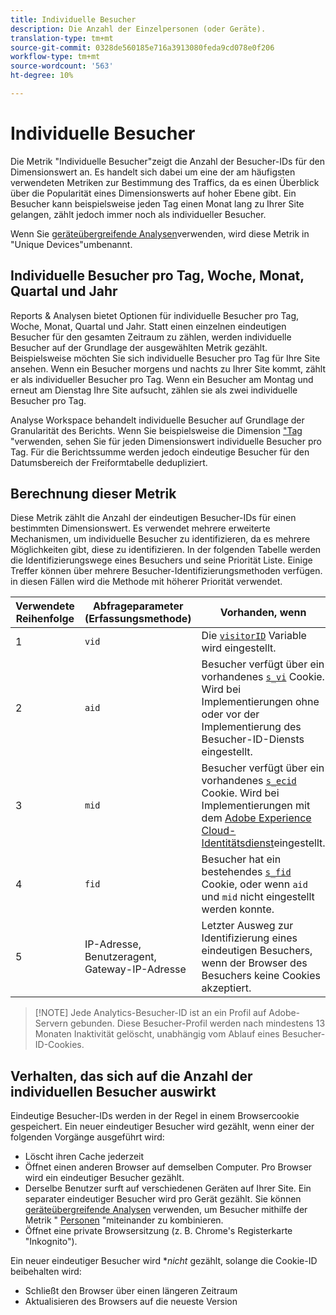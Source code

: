 ```yaml
---
title: Individuelle Besucher
description: Die Anzahl der Einzelpersonen (oder Geräte).
translation-type: tm+mt
source-git-commit: 0328de560185e716a3913080feda9cd078e0f206
workflow-type: tm+mt
source-wordcount: '563'
ht-degree: 10%

---
```



# Individuelle Besucher

Die Metrik &quot;Individuelle Besucher&quot;zeigt die Anzahl der Besucher-IDs für den Dimensionswert an. Es handelt sich dabei um eine der am häufigsten verwendeten Metriken zur Bestimmung des Traffics, da es einen Überblick über die Popularität eines Dimensionswerts auf hoher Ebene gibt. Ein Besucher kann beispielsweise jeden Tag einen Monat lang zu Ihrer Site gelangen, zählt jedoch immer noch als individueller Besucher.

Wenn Sie [geräteübergreifende Analysen](../cda/cda-home.md)verwenden, wird diese Metrik in &quot;Unique Devices&quot;umbenannt.

## Individuelle Besucher pro Tag, Woche, Monat, Quartal und Jahr

Reports &amp; Analysen bietet Optionen für individuelle Besucher pro Tag, Woche, Monat, Quartal und Jahr. Statt einen einzelnen eindeutigen Besucher für den gesamten Zeitraum zu zählen, werden individuelle Besucher auf der Grundlage der ausgewählten Metrik gezählt. Beispielsweise möchten Sie sich individuelle Besucher pro Tag für Ihre Site ansehen. Wenn ein Besucher morgens und nachts zu Ihrer Site kommt, zählt er als individueller Besucher pro Tag. Wenn ein Besucher am Montag und erneut am Dienstag Ihre Site aufsucht, zählen sie als zwei individuelle Besucher pro Tag.

Analyse Workspace behandelt individuelle Besucher auf Grundlage der Granularität des Berichts. Wenn Sie beispielsweise die Dimension [&quot;Tag](../dimensions/day.md) &quot;verwenden, sehen Sie für jeden Dimensionswert individuelle Besucher pro Tag. Für die Berichtssumme werden jedoch eindeutige Besucher für den Datumsbereich der Freiformtabelle dedupliziert.

## Berechnung dieser Metrik

Diese Metrik zählt die Anzahl der eindeutigen Besucher-IDs für einen bestimmten Dimensionswert. Es verwendet mehrere erweiterte Mechanismen, um individuelle Besucher zu identifizieren, da es mehrere Möglichkeiten gibt, diese zu identifizieren. In der folgenden Tabelle werden die Identifizierungswege eines Besuchers und seine Priorität Liste. Einige Treffer können über mehrere Besucher-Identifizierungsmethoden verfügen. in diesen Fällen wird die Methode mit höherer Priorität verwendet.

| Verwendete Reihenfolge | Abfrageparameter (Erfassungsmethode) | Vorhanden, wenn |
| --- | --- | --- |
| 1 | `vid` | Die [`visitorID`](/help/implement/vars/config-vars/visitorid.md) Variable wird eingestellt. |
| 2 | `aid` | Besucher verfügt über ein vorhandenes [`s_vi`](https://docs.adobe.com/content/help/de-DE/core-services/interface/ec-cookies/cookies-analytics.html) Cookie. Wird bei Implementierungen ohne oder vor der Implementierung des Besucher-ID-Diensts eingestellt. |
| 3 | `mid` | Besucher verfügt über ein vorhandenes [`s_ecid`](https://docs.adobe.com/content/help/de-DE/core-services/interface/ec-cookies/cookies-analytics.html) Cookie. Wird bei Implementierungen mit dem [Adobe Experience Cloud-Identitätsdienst](https://docs.adobe.com/content/help/de-DE/id-service/using/home.html)eingestellt. |
| 4 | `fid` | Besucher hat ein bestehendes [`s_fid`](https://docs.adobe.com/content/help/de-DE/core-services/interface/ec-cookies/cookies-analytics.html) Cookie, oder wenn `aid` und `mid` nicht eingestellt werden konnte. |
| 5 | IP-Adresse, Benutzeragent, Gateway-IP-Adresse | Letzter Ausweg zur Identifizierung eines eindeutigen Besuchers, wenn der Browser des Besuchers keine Cookies akzeptiert. |

>[!NOTE] Jede Analytics-Besucher-ID ist an ein Profil auf Adobe-Servern gebunden. Diese Besucher-Profil werden nach mindestens 13 Monaten Inaktivität gelöscht, unabhängig vom Ablauf eines Besucher-ID-Cookies.

## Verhalten, das sich auf die Anzahl der individuellen Besucher auswirkt

Eindeutige Besucher-IDs werden in der Regel in einem Browsercookie gespeichert. Ein neuer eindeutiger Besucher wird gezählt, wenn einer der folgenden Vorgänge ausgeführt wird:

* Löscht ihren Cache jederzeit
* Öffnet einen anderen Browser auf demselben Computer. Pro Browser wird ein eindeutiger Besucher gezählt.
* Derselbe Benutzer surft auf verschiedenen Geräten auf Ihrer Site. Ein separater eindeutiger Besucher wird pro Gerät gezählt. Sie können [geräteübergreifende Analysen](../cda/cda-home.md) verwenden, um Besucher mithilfe der Metrik &quot; [Personen](people.md) &quot;miteinander zu kombinieren.
* Öffnet eine private Browsersitzung (z. B. Chrome&#39;s Registerkarte &quot;Inkognito&quot;).

Ein neuer eindeutiger Besucher wird **nicht* gezählt, solange die Cookie-ID beibehalten wird:

* Schließt den Browser über einen längeren Zeitraum
* Aktualisieren des Browsers auf die neueste Version
